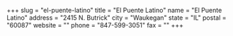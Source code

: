 +++
slug = "el-puente-latino"
title = "El Puente Latino"
name = "El Puente Latino"
address = "2415 N. Butrick"
city = "Waukegan"
state = "IL"
postal = "60087"
website = ""
phone = "847-599-3051"
fax = ""
+++
